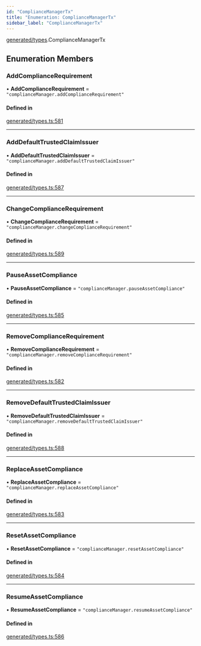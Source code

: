 ```yaml
---
id: "ComplianceManagerTx"
title: "Enumeration: ComplianceManagerTx"
sidebar_label: "ComplianceManagerTx"
---
```


[generated/types](../../../../modules/Generated/Types/Types.md).ComplianceManagerTx

## Enumeration Members

### AddComplianceRequirement

• **AddComplianceRequirement** = ``"complianceManager.addComplianceRequirement"``

#### Defined in

[generated/types.ts:581](https://github.com/PolymeshAssociation/polymesh-sdk/blob/c53723bab/src/generated/types.ts#L581)

___

### AddDefaultTrustedClaimIssuer

• **AddDefaultTrustedClaimIssuer** = ``"complianceManager.addDefaultTrustedClaimIssuer"``

#### Defined in

[generated/types.ts:587](https://github.com/PolymeshAssociation/polymesh-sdk/blob/c53723bab/src/generated/types.ts#L587)

___

### ChangeComplianceRequirement

• **ChangeComplianceRequirement** = ``"complianceManager.changeComplianceRequirement"``

#### Defined in

[generated/types.ts:589](https://github.com/PolymeshAssociation/polymesh-sdk/blob/c53723bab/src/generated/types.ts#L589)

___

### PauseAssetCompliance

• **PauseAssetCompliance** = ``"complianceManager.pauseAssetCompliance"``

#### Defined in

[generated/types.ts:585](https://github.com/PolymeshAssociation/polymesh-sdk/blob/c53723bab/src/generated/types.ts#L585)

___

### RemoveComplianceRequirement

• **RemoveComplianceRequirement** = ``"complianceManager.removeComplianceRequirement"``

#### Defined in

[generated/types.ts:582](https://github.com/PolymeshAssociation/polymesh-sdk/blob/c53723bab/src/generated/types.ts#L582)

___

### RemoveDefaultTrustedClaimIssuer

• **RemoveDefaultTrustedClaimIssuer** = ``"complianceManager.removeDefaultTrustedClaimIssuer"``

#### Defined in

[generated/types.ts:588](https://github.com/PolymeshAssociation/polymesh-sdk/blob/c53723bab/src/generated/types.ts#L588)

___

### ReplaceAssetCompliance

• **ReplaceAssetCompliance** = ``"complianceManager.replaceAssetCompliance"``

#### Defined in

[generated/types.ts:583](https://github.com/PolymeshAssociation/polymesh-sdk/blob/c53723bab/src/generated/types.ts#L583)

___

### ResetAssetCompliance

• **ResetAssetCompliance** = ``"complianceManager.resetAssetCompliance"``

#### Defined in

[generated/types.ts:584](https://github.com/PolymeshAssociation/polymesh-sdk/blob/c53723bab/src/generated/types.ts#L584)

___

### ResumeAssetCompliance

• **ResumeAssetCompliance** = ``"complianceManager.resumeAssetCompliance"``

#### Defined in

[generated/types.ts:586](https://github.com/PolymeshAssociation/polymesh-sdk/blob/c53723bab/src/generated/types.ts#L586)
